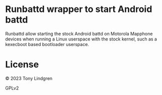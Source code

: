 Runbattd wrapper to start Android battd
====================

Runbattd allow starting the stock Android battd on Motorola Mapphone devices
when running a Linux userspace with the stock kernel, such as a kexecboot based
bootloader userspace.

License
=======

© 2023 Tony Lindgren

GPLv2
